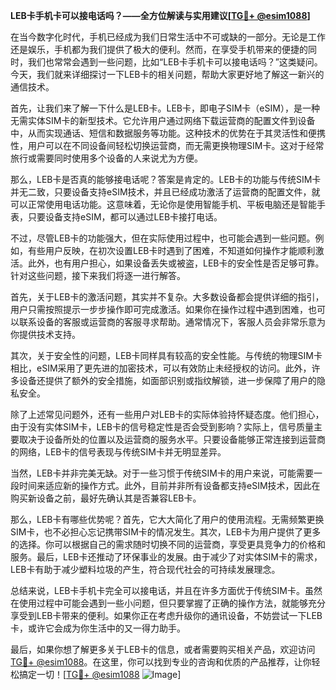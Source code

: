 **LEB卡手机卡可以接电话吗？——全方位解读与实用建议[[TG💪+ @esim1088](https://t.me/s/esim1088)]**

在当今数字化时代，手机已经成为我们日常生活中不可或缺的一部分。无论是工作还是娱乐，手机都为我们提供了极大的便利。然而，在享受手机带来的便捷的同时，我们也常常会遇到一些问题，比如“LEB卡手机卡可以接电话吗？”这类疑问。今天，我们就来详细探讨一下LEB卡的相关问题，帮助大家更好地了解这一新兴的通信技术。

首先，让我们来了解一下什么是LEB卡。LEB卡，即电子SIM卡（eSIM），是一种无需实体SIM卡的新型技术。它允许用户通过网络下载运营商的配置文件到设备中，从而实现通话、短信和数据服务等功能。这种技术的优势在于其灵活性和便携性，用户可以在不同设备间轻松切换运营商，而无需更换物理SIM卡。这对于经常旅行或需要同时使用多个设备的人来说尤为方便。

那么，LEB卡是否真的能够接电话呢？答案是肯定的。LEB卡的功能与传统SIM卡并无二致，只要设备支持eSIM技术，并且已经成功激活了运营商的配置文件，就可以正常使用电话功能。这意味着，无论你是使用智能手机、平板电脑还是智能手表，只要设备支持eSIM，都可以通过LEB卡接打电话。

不过，尽管LEB卡的功能强大，但在实际使用过程中，也可能会遇到一些问题。例如，有些用户反映，在初次设置LEB卡时遇到了困难，不知道如何操作才能顺利激活。此外，也有用户担心，如果设备丢失或被盗，LEB卡的安全性是否足够可靠。针对这些问题，接下来我们将逐一进行解答。

首先，关于LEB卡的激活问题，其实并不复杂。大多数设备都会提供详细的指引，用户只需按照提示一步步操作即可完成激活。如果你在操作过程中遇到困难，也可以联系设备的客服或运营商的客服寻求帮助。通常情况下，客服人员会非常乐意为你提供技术支持。

其次，关于安全性的问题，LEB卡同样具有较高的安全性能。与传统的物理SIM卡相比，eSIM采用了更先进的加密技术，可以有效防止未经授权的访问。此外，许多设备还提供了额外的安全措施，如面部识别或指纹解锁，进一步保障了用户的隐私安全。

除了上述常见问题外，还有一些用户对LEB卡的实际体验持怀疑态度。他们担心，由于没有实体SIM卡，LEB卡的信号稳定性是否会受到影响？实际上，信号质量主要取决于设备所处的位置以及运营商的服务水平。只要设备能够正常连接到运营商的网络，LEB卡的信号表现与传统SIM卡并无明显差异。

当然，LEB卡并非完美无缺。对于一些习惯于传统SIM卡的用户来说，可能需要一段时间来适应新的操作方式。此外，目前并非所有设备都支持eSIM技术，因此在购买新设备之前，最好先确认其是否兼容LEB卡。

那么，LEB卡有哪些优势呢？首先，它大大简化了用户的使用流程。无需频繁更换SIM卡，也不必担心忘记携带SIM卡的情况发生。其次，LEB卡为用户提供了更多的选择。你可以根据自己的需求随时切换不同的运营商，享受更具竞争力的价格和服务。最后，LEB卡还推动了环保事业的发展。由于减少了对实体SIM卡的需求，LEB卡有助于减少塑料垃圾的产生，符合现代社会的可持续发展理念。

总结来说，LEB卡手机卡完全可以接电话，并且在许多方面优于传统SIM卡。虽然在使用过程中可能会遇到一些小问题，但只要掌握了正确的操作方法，就能够充分享受到LEB卡带来的便利。如果你正在考虑升级你的通讯设备，不妨尝试一下LEB卡，或许它会成为你生活中的又一得力助手。

最后，如果你想了解更多关于LEB卡的信息，或者需要购买相关产品，欢迎访问[TG💪+ @esim1088](https://t.me/s/esim1088)。在这里，你可以找到专业的咨询和优质的产品推荐，让你轻松搞定一切！[[TG💪+ @esim1088](https://t.me/s/esim1088) ![Image](https://i.postimg.cc/4NQfJmqS/Snipaste-2025-05-13-00-14-12.png)]